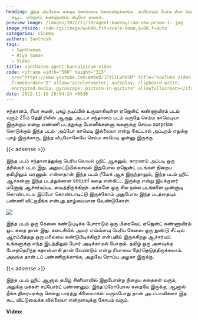 ```yaml
---
heading: இந்த வீடியோல கதைய சொல்லாம சொல்லிருக்காங்க. எப்போவும் போல ரியா செம்ம
  க்யூட். ஏஜென்ட் கண்ணாயிரம் வீடியோ வைரல்.
preview_image: /images/2022/11/19/agent-kannayiram-new-promo-1-.jpg
image_resize: /cdn-cgi/image/w=640,fit=scale-down,q=80,f=auto
categories: cinema
authors: Santhosh
tags:
  - Santhanam
  - Riya Suman
  - Video
title: santhanam-agent-kannaiyiram-video
code: <iframe width="560" height="315"
  src="https://www.youtube.com/embed/1FYLILwhbSM" title="YouTube video player"
  frameborder="0" allow="accelerometer; autoplay; clipboard-write;
  encrypted-media; gyroscope; picture-in-picture" allowfullscreen></iframe>
date: 2022-11-19 20:04:24 +0530
---
```



சந்தானம், ரியா சுமன், புகழ் நடிப்பில் உருவாகியுள்ள ஏஜென்ட் கண்ணாயிரம் படம் வரும் 25ம் தேதி ரிலீஸ் ஆகுது. அடடா சந்தானம் படம் வருதே செம்ம காமெடியா இருக்கும் என்று  எண்ணி படத்துக்கு போனீங்கன்னா ங்களுக்கு செம்ம surprise கொடுக்கும் இந்த படம். அப்போ காமெடி இல்லையா என்று கேட்டால் அப்புறம் எதுக்கு புகழ் இருக்காரு, இந்த வீடியோலேயே செம்ம காமெடி ஒன்னு இருக்கு. 

{{< adsense >}}

இந்த படம் சந்தானத்துக்கு பெரிய லெவல் ஹிட் ஆகனும், காரணம் அப்படி ஒரு த்ரில்லர் படம் இது. அதுமட்டுமில்லாமல் இதுபோல ஏஜென்ட் படங்கள் நிறைய தமிழிலும் வரணும். என்னதான் இந்த படம் ரீமேக் ஆக இருந்தாலும், இந்த படம் ஹிட் ஆச்சுன்னா இந்த படத்துக்கான sequel கதை என்கிட்ட இருக்கு என்று இயக்குனர் மனோஜ் ஆச்சர்யப்பட வைத்திருக்கிறார். மக்களே ஒரு சில நல்ல படங்களை முன்னாடி கொண்டாடம இப்போ கொண்டாடிட்டு இருக்கோம் அதுபோல இந்த படத்தையும் பண்ணி  விட்றாதீங்க என்பது தாழ்மையான வேண்டுகோள்.

![](/images/2022/11/19/agent-kannayiram-new-promo-2-.jpg)

இந்த படம் ஒரு கேஸை கண்டுபுடிக்க போராடும் ஒரு பிரைவேட் ஏஜென்ட் கண்ணாயிரம் ஓட கதை தான் இது.  கடைசியில் அவர் எவ்வ்ளவு பெரிய கேஸை ஒரு துண்டு சீட்டில் ஆரம்பித்தது ஒரு மலையை கண்டுபிடிக்கிறார் என்பதில் இருக்கிறது ஆச்சர்யம். உங்களுக்கு எந்த இடத்திலும் போர் அடிக்காமல் போகும். தமிழ் ஒரு அளவுக்கு பேசத்தெரிந்த கதான்யாகி தான் வேண்டும் என்று ரியாவை தேர்தெடுத்திருக்கலாம். அவங்க தான் டப் பண்ணிருக்காங்க, அதுவே ரொம்ப அழகா இருக்கு.

{{< adsense >}}

இந்த படம் ஹிட் ஆனால் தமிழ் சினிமாவில்  இதுபோன்ற நிறைய கதைகள் வரும், அதுக்கு மக்கள் சப்போர்ட் பண்ணனும்.  இந்த ப்ரோமோல கதையே இருக்கு, ஆனால் நீங்க திரையரங்கு சென்று பார்த்து கிளைமாக்ஸ் வரும்போது தான் அடப்பாவிகளா இத கூட விட்டுவைக்க வில்லையா என்றளவுக்கு கோபம் வரும். 

**V﻿ideo:**